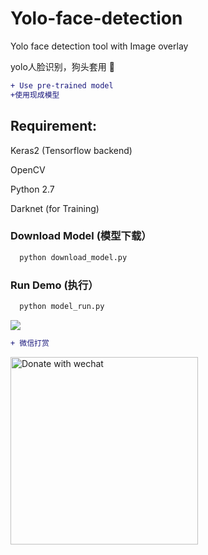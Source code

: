 # Yolo-face-detection

Yolo face detection tool with Image overlay

yolo人脸识别，狗头套用 🐶

```diff
+ Use pre-trained model
+使用现成模型
```
## Requirement:

Keras2 (Tensorflow backend)

OpenCV

Python 2.7

Darknet (for Training)

### Download Model (模型下载）
```python
  python download_model.py
```

### Run Demo (执行）
```python
  python model_run.py
```
<img src="https://github.com/lau1944/Yolo-face-detection/blob/master/m.png"/>


```diff
+ 微信打赏
```
<img src="https://github.com/lau1944/Promotion-App/blob/master/wechat.png" alt="Donate with wechat" width="300"/>
